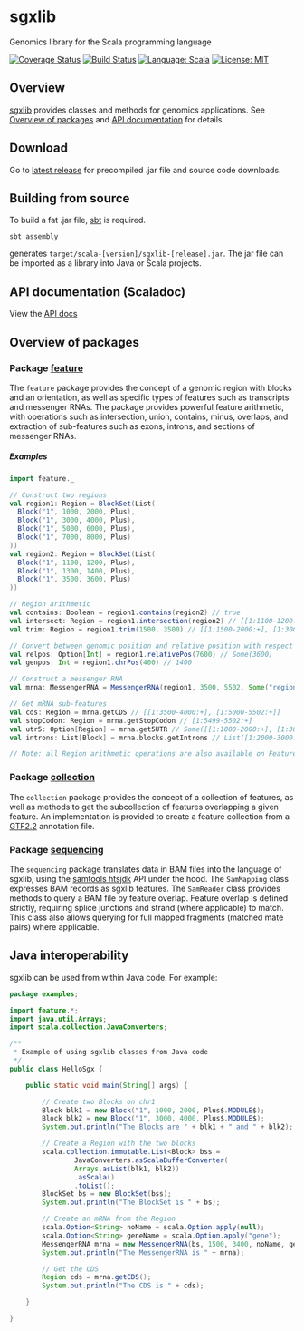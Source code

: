 # sgxlib
Genomics library for the Scala programming language

[![Coverage Status](https://coveralls.io/repos/github/pamelarussell/sgxlib/badge.svg?branch=master)](https://coveralls.io/github/pamelarussell/sgxlib?branch=master)
[![Build Status](https://travis-ci.org/pamelarussell/sgxlib.svg?branch=master)](https://travis-ci.org/pamelarussell/sgxlib)
[![Language: Scala](https://img.shields.io/badge/language-scala-blue.svg)](https://www.scala-lang.org/)
[![License: MIT](https://img.shields.io/badge/License-MIT-red.svg)](https://opensource.org/licenses/MIT)

## Overview

[sgxlib](https://github.com/pamelarussell/sgxlib) provides classes and methods for genomics applications. See [Overview of packages](#overview-of-packages) and [API documentation](http://pamelarussell.github.io/sgxlib/docs/api/) for details.

## Download

Go to [latest release](https://github.com/pamelarussell/sgxlib/releases/latest) for precompiled .jar file and source code downloads.

## Building from source

To build a fat .jar file, [sbt](http://www.scala-sbt.org/) is required.

`sbt assembly`

generates `target/scala-[version]/sgxlib-[release].jar`. The jar file can be imported as a library into Java or Scala projects.

## API documentation (Scaladoc)

View the [API docs](http://pamelarussell.github.io/sgxlib/docs/api/)

## Overview of packages

### Package [feature](http://pamelarussell.github.io/sgxlib/docs/api/#feature.package)

The `feature` package provides the concept of a genomic region with blocks and an orientation, as well as specific types of features such as transcripts and messenger RNAs. The package provides powerful feature arithmetic, with operations such as intersection, union, contains, minus, overlaps, and extraction of sub-features such as exons, introns, and sections of messenger RNAs.

##### Examples

```scala
import feature._

// Construct two regions
val region1: Region = BlockSet(List(
  Block("1", 1000, 2000, Plus),
  Block("1", 3000, 4000, Plus),
  Block("1", 5000, 6000, Plus),
  Block("1", 7000, 8000, Plus)
))
val region2: Region = BlockSet(List(
  Block("1", 1100, 1200, Plus),
  Block("1", 1300, 1400, Plus),
  Block("1", 3500, 3600, Plus)
))

// Region arithmetic
val contains: Boolean = region1.contains(region2) // true
val intersect: Region = region1.intersection(region2) // [[1:1100-1200:+], [1:1300-1400:+], [1:3500-3600:+]]
val trim: Region = region1.trim(1500, 3500) // [[1:1500-2000:+], [1:3000-3500:+]]

// Convert between genomic position and relative position with respect to region
val relpos: Option[Int] = region1.relativePos(7600) // Some(3600)
val genpos: Int = region1.chrPos(400) // 1400

// Construct a messenger RNA
val mrna: MessengerRNA = MessengerRNA(region1, 3500, 5502, Some("region1"), Some("gene1"))

// Get mRNA sub-features
val cds: Region = mrna.getCDS // [[1:3500-4000:+], [1:5000-5502:+]]
val stopCodon: Region = mrna.getStopCodon // [1:5499-5502:+]
val utr5: Option[Region] = mrna.get5UTR // Some([[1:1000-2000:+], [1:3000-3500:+]])
val introns: List[Block] = mrna.blocks.getIntrons // List([1:2000-3000:+], [1:4000-5000:+], [1:6000-7000:+])

// Note: all Region arithmetic operations are also available on Features
```

### Package [collection](http://pamelarussell.github.io/sgxlib/docs/api/#collection.package)

The `collection` package provides the concept of a collection of features, as well as methods to get the subcollection of features overlapping a given feature. An implementation is provided to create a feature collection from a [GTF2.2](http://mblab.wustl.edu/GTF22.html) annotation file.

### Package [sequencing](http://pamelarussell.github.io/sgxlib/docs/api/#sequencing.package)

The `sequencing` package translates data in BAM files into the language of sgxlib, using the [samtools htsjdk](https://github.com/samtools/htsjdk) API under the hood. The `SamMapping` class expresses BAM records as sgxlib features. The `SamReader` class provides methods to query a BAM file by feature overlap. Feature overlap is defined strictly, requiring splice junctions and strand (where applicable) to match. This class also allows querying for full mapped fragments (matched mate pairs) where applicable.

## Java interoperability

sgxlib can be used from within Java code. For example:

```java
package examples;

import feature.*;
import java.util.Arrays;
import scala.collection.JavaConverters;

/**
 * Example of using sgxlib classes from Java code
 */
public class HelloSgx {

    public static void main(String[] args) {

        // Create two Blocks on chr1
        Block blk1 = new Block("1", 1000, 2000, Plus$.MODULE$);
        Block blk2 = new Block("1", 3000, 4000, Plus$.MODULE$);
        System.out.println("The Blocks are " + blk1 + " and " + blk2);

        // Create a Region with the two blocks
        scala.collection.immutable.List<Block> bss =
                JavaConverters.asScalaBufferConverter(
                Arrays.asList(blk1, blk2))
                .asScala()
                .toList();
        BlockSet bs = new BlockSet(bss);
        System.out.println("The BlockSet is " + bs);

        // Create an mRNA from the Region
        scala.Option<String> noName = scala.Option.apply(null);
        scala.Option<String> geneName = scala.Option.apply("gene");
        MessengerRNA mrna = new MessengerRNA(bs, 1500, 3400, noName, geneName);
        System.out.println("The MessengerRNA is " + mrna);

        // Get the CDS
        Region cds = mrna.getCDS();
        System.out.println("The CDS is " + cds);

    }

}
```
